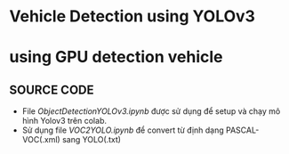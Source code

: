 # Vehicle Detection using YOLOv3
# using GPU detection vehicle

## SOURCE CODE
- File *ObjectDetectionYOLOv3.ipynb* được sử dụng để setup và chạy mô hình Yolov3 trên colab.
- Sử dụng file *VOC2YOLO.ipynb* để convert từ định dạng PASCAL-VOC(.xml) sang YOLO(.txt)
